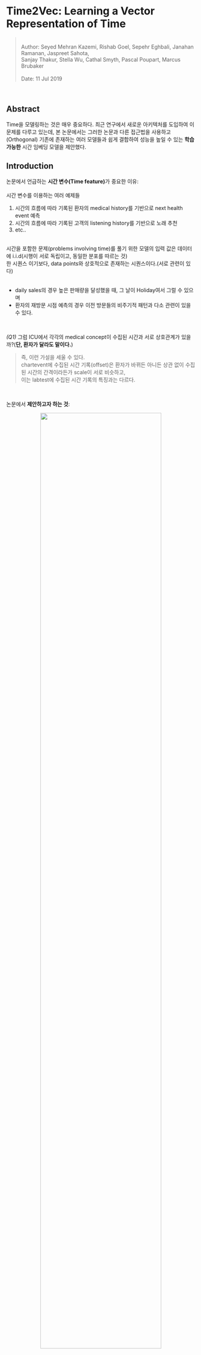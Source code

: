 # Time2Vec: Learning a Vector Representation of Time    

<blockquote>
<br>
Author: Seyed Mehran Kazemi, Rishab Goel, Sepehr Eghbali, Janahan Ramanan, Jaspreet Sahota,<br>Sanjay Thakur, Stella Wu, Cathal Smyth, Pascal Poupart, Marcus Brubaker<br>
<br>
Date: 11 Jul 2019<br>
</blockquote>

<br>

## Abstract  

Time을 모델링하는 것은 매우 중요하다. 최근 연구에서 새로운 아키텍처를 도입하여 이 문제를 다루고 있는데, 본 논문에서는 그러한 논문과 다른 접근법을 사용하고(Orthogonal) 기존에 존재하는 여러 모델들과 쉽게 결합하여 성능을 높일 수 있는 <b>학습 가능한</b> 시간 임베딩 모델을 제안했다.  

## Introduction  


논문에서 언급하는 <b>시간 변수(Time feature)</b>가 중요한 이유: <br>
<br>
시간 변수를 이용하는 여러 예제들

1. 시간의 흐름에 따라 기록된 환자의 medical history를 기반으로 next health event 예측  
2. 시간의 흐름에 따라 기록된 고객의 listening history를 기반으로 노래 추천  
3. etc.. 

<br>
시간을 포함한 문제(problems involving time)를 풀기 위한 모델의 입력 값은 데이터에 i.i.d(시행이 서로 독립이고, 동일한 분포를 따르는 것)<br> 한 시퀀스 이기보다, data points와 상호적으로 존재하는 시퀀스이다.(서로 관련이 있다)
<br>
<br>

- daily sales의 경우 높은 판매량을 달성했을 때, 그 날이 Holiday여서 그럴 수 있으며<br>
- 환자의 재방문 시점 예측의 경우 이전 방문들의 비주기적 패턴과 다소 관련이 있을 수 있다.<br>  

<br>

<i>(Q1)</i> 그럼 ICU에서 각각의 medical concept이 수집된 시간과 서로 상호관계가 있을까?(<b>단, 환자가 달라도 말이다.</b>)
<br>

<blockquote> 즉, 이런 가설을 세울 수 있다.<br>chartevent에 수집된 시간 기록(offset)은 환자가 바뀌든 아니든 상관 없이 수집된 시간의 간격이라든가 scale이 서로 비슷하고,<br> 이는 labtest에 수집된 시간 기록의 특징과는 다르다.</blockquote>

<br>

논문에서 <b>제안하고자 하는 것</b>:<br>  
<p align = 'center'><img src ="https://github.com/Jeong-Eul/Time2Vec/blob/main/Image/introduction.jpg?raw=true" width = 80%></p>

 - 학습 가능한 representation (learnable vector represntation)  
 - 다양한 모델에 쉽게 적용 가능 (easily combined with many models or architectures)

<br>

## Related Work  

<blockquote>
<br>
<p align ='center'><b>Algoritms for predictive modeling in Time series analysis</b></p><br>
</blockquote>
<br>

1) Auto-Regressive: 미래의 값을 예측하기 위해서 특정 윈도우 내의 과거(자기 자신)의 값을 활용하는 방식   
$\to$ 윈도우의 크기를 얼마나 길게 잡아야하는지 명확하지 않음

2) Hidden Markov models, Dynamic Bayesian networks, conditional random fields: Time step 별 hidden state를 도입하여 과거의 정보를 미래에 반영하는 방식 $\to$ RNN과 비슷하지만 이들은 input sequence에 대한 가정이 현실적이지 않음.  

많은 선행 연구에서 시계열 관련 모델을 제안했지만 이 논문의 목표는 새로운 시계열 분석 모델을 제안하는 것이 아니라, 대신 다양한 모델에서 사용될 수 있는 시간의 벡터 임베딩 형태인 "Time2Vec"을 제안하는 것이다.  

벡터 임베딩을하는 방법은 이전에 ,text(bow 등), graph(그래프 임베딩을 말하는 듯)등 다른 도메인에서도 성공적으로 사용되었다. Time2Vec은 시간 신호를 일련의 frequency로 인코딩하는 시간 분해 기술과 관련이 있으면서도, Fourier 변환과 달리 아예 frequency를 학습할 수 있도록 설계되었다.

다른 논문들은 시간을 고려한 새로운 신경망 구조를 제안하는데, 이 논문은 그런게 아니라 하나의 아키텍처에서 Time2Vec을 활용하여 시간 정보를 더 잘 활용하는 방법을 제안하고, 실제로 실험에서 LSTM의 다양한 변형구조에 time2vec을 활용해서 성능을 높였다.

## Time2Vec   

논문에서 저자는 Time2Vec을 설계하면서, 다음의 3가지 특성을 가질 수 있도록 설계하고자 했다.<br>

1) <b>Periodicity</b>: Time2Vec의 결과로 나온 representation vector가 periodic or non-periodic 한 패턴을 모두 Capture할 수 있어야 한다.<br>
$\to$ 몇 가지 disease들은 나이가 많을 수록 발병할 수 있다.(non-periodic)


2) <b>Invariance to Time Rescaling</b>: 어떠한 resolution을 갖고 있는 Time으로 Time2Vec을 사용했을 때의 결과가 time rescaling을 한 후 데이터를 입력해도 같은 특성을 파악할 수 있어야 함<br>
$\to$ day 단위로 학습된 Time2Vec이 hour 단위의 데이터를 받았을 때도 같은 특징을 representation 할 수 있어야 함(1일 = 24시간)  

3) <b>Simplicity</b>: 어떠한 모델에도 입력될 수 있도록 매우 간단해야함  
$\to$ matrix representation 같은 경우 다른 input과 결합되기 어려움  



이 모든 조건을 충족하는 Time2Vec의 수식은 다음과 같다.  

<p align='center'><img src="https://github.com/Jeong-Eul/Time2Vec/blob/main/Image/time2vec.jpg?raw=true" width=80%></p>

>> notation 정리<br>
>>> $\tau$ : scalar notion of time  
>>> $i$ : element number(time sequence 중 몇 번째 요소인지?)  
>>> $w_{i}$, $\varphi_{i}$: Learnable parameter  
>>> $k+1$ : Vector size  
>>> $F$ : Sinusoid Function(cosine 함수를 사용해도 무방함)  
>>> <b>t2v</b>$(\tau)$ : vector representation  



- sin 함수의 특성에 따라 t2v의 주기는 $\frac{2\pi }{w_{i}}$ 가 되며, t2v $(\tau)$의 값은 t2v $(\tau + \frac{2\pi }{w_{i}})$의 값과 같다.
- $w_{i}$는 주기를 학습하는 파라미터이고, $\varphi_{i}$는 Phase-shift를 학습한다.
<br>
<p align='center'><img src="https://github.com/Jeong-Eul/Time2Vec/blob/main/Image/phaseabc.jpg?raw=true"></p>

- time scale에 강건한 이유는 $w_{i}$를 데이터를 기반으로 학습할 수 있기 때문이다.  
    실험에서 ($\tau$가 day 단위일 때) 7일을 주기로 labeling 되어 있는 시간데이터로 학습된 <b>t2v</b>$(\tau)$의 $w_{i}$는 $\frac{2\pi }{7}$에 근사되었고 <br> 
    $\to$ 이 데이터를 그대로 가지고 day를 2배 했을 때 14일 주기로 맞출 수 있으면 되는데 실제로 그랬음 ($\frac{2\pi }{2\times7}$)<br>
    $\to$ 즉, $\frac{2\pi }{7} \times \tau = \frac{2\pi }{2 \times 7} \times (2\times\tau)$

    - 데이터 예시(출처: <a href="https://github.com/ojus1/Time2Vec-PyTorch/tree/master">Time2Vec Github repo)</a>
    <p align='center'><img src ="https://github.com/Jeong-Eul/Time2Vec/blob/main/Image/toy.jpg?raw=true"></p>

- sin 함수 사용으로 unseen data의 time을 외삽(extrapolating)할 수도 있다.(어디다 쓰지?)  
- 사실 이런 아이디어는 Transformer의 positional encoding에서 착안했음을 밝히고 있다.  
- 같은 word여도, 서로 다른 position에 존재할 경우 다른 의미를 갖을 수 있는데, 시간도 마찬가지이다.  
- Time2Vec은 특정 Time을 단순히 vector로 만드는 것이 아니라, 전체 시점을 모두 고려해서 주기적, 비주기적 패턴<br>(phase-shift을 모델링$\to$ positional encoding과 다른점)을 찾을 수 있다.  


## Experiments & Result  

이 논문은 신기하게 5가지 질문을 정의하고, 이 질문에 대한 답을 찾기위해 ablation study를 진행했다.  

><br><b><i>Question1.</i></b>: is Time2Vec a good representation for time?<br>  
<b><i>Question2.</i></b>: can Time2Vec be used in other architectures and improve their performance?<br>  
<b><i>Question3.</i></b>: what do the sine functions learn?<br>  
<b><i>Question4.</i></b>: can we obtain similar results using non-periodic activation functions for Eq.(23) instead of periodic ones?<br>  
<b><i>Question5.</i></b>: is there value in learning the sine frequencies or can they be fixed?(fourier or exponentially-decaying values as in Vaswani et al.[57]'s positional encoding)<br>  
<br>


### Dataset in figure  

1. Event-MNIST: MNIST 데이터를 Flat 한 후 픽셀 값이 0.9 보다 큰 위치를 기록한 데이터이다. Event-MNIST는 각각의 픽셀이 시간에 따라 변하는 동적인 데이터로 변환되는데, 이는 이벤트 카메라라고 불리는 카메라를 사용하여 빛의 변화나 움직임이 감지되는 순간에 데이터를 기록할 수 있다.  

2. N_TIDIGITS18: 오디오 데이터셋으로, 시간 t와 주파수 채널 c의 시퀀스 집합으로 구성된 데이터이다. (t,c)  사람이 0(zero, oh) 부터 9까지 총 11개의 숫자를 말하는데 이것이 기록되어 있다. 이 데이터셋의 task는 어떤 숫자를 말하는 지 맞추는 것이다.

3. Stack Overflow: stack overflow 유저가 시간의 흐름에 따라 받은 badge의 시퀀스 집합으로 구성된 데이터이다. (b, t) 여기서의 task는 미래의 t에 어떤 badge를 받을 것인지를 맞추는 것이다.  

4. LastFM: LastFM 유저의 시간의 흐름에 따른 listening habit이 기록된 데이터셋이다. (song, time) 이 데이터셋의 task는 미래의 시간 t에서 어떤 노래를 들을 것인지를 맞추는 것이다.  

5. CiteULike: 유저가 citeulike website에 포스팅한 시간과 어떤 주제를 포스팅 했는지가 포함되어 있으며 Task는 LastFM과 비슷하다.  

<b>데이터 셋에 대해서 완전히 이해하지는 못했지만, 시간 정보를 잘 모델링할 수 있어야 어떤 Task든 잘 수행할 수 있을 것 같다.</b>


### Model architecture used in experiment 

<b>LSTM-T</b>: 기존 LSTM 모델에 Time 정보를 단순히 concat(또는 feature engineering 후)하여 모델의 입력으로 사용한 모델이다.  

<b>TimeLSTM</b>: 기존 LSTM에 존재하지 않았던 time gate를 추가하여 LSTM을 재구성한 것이다. LSTM의 변형 모델 중 하나로 Gers & Schmidhuber(2000)가 소개한 엿보기 구멍(peephole connection)을 LSTM에 추가한 것인데, gate layer들이 cell gate를 반영하게 만든 모델이다.  
 - TLSTM1, TLSTM2, TLSTM3으로 총 3가지의 변형구조가 존재한다.(본 논문의 Appendix C에서 자세한 내용을 확인할 수 있으며, 'What to Do Next: Modeling User Behaviors by Time-LSTM'이라는 논문에서 증명을 확인할 수 있다.)  

 <p align ='center'><img src = "https://github.com/Jeong-Eul/Time2Vec/blob/main/Image/TLSTM.jpg?raw=true"></p>


<b>LSTM+Time2Vec</b>: LSTM-T에서 단순히 time 정보를 concat 했다면, 이 모델은 Time2Vec의 결과를 concat하여 모델의 입력으로 사용한 모델이다.  

<b>TLSTM(n) + Time2Vec</b>: TimeLSTM의 3가지 구조에서 등장하는 time gate의 입력값으로 Time2Vec을 사용한 모델이다.  

<p align='center'><img src="https://github.com/Jeong-Eul/Time2Vec/blob/main/Image/tlstm_t2v.jpg?raw=true"></p>


### Ablation study 1.: On the effectiveness of Time2Vec: Question1, 2

<p align='center'><img src = "https://github.com/Jeong-Eul/Time2Vec/blob/main/Image/figure1.jpg?raw=true"></p>
<br>

figure에서 x 축은 epoch, y 축은 accuracy와 recall(top 5)를 의미한다. 실험을 통해 알 수있는 사실은 다음과 같다.  

1. 다양한 데이터셋에서 Time2Vec을 활용한 LSTM 모델이, 그렇지 않은 모델(시간 정보를 단순히 사용한)보다 성능이 좋았다.
2. LSTM을 통해 time feature를 추출하는 것 보다, time을 vector로 representation 하여 활용함으로써, LSTM을 잘 optimize 할 수 있다.  
3. (b), (c)같은 long term sequence 데이터의 경우 Time2Vec을 활용했을 때 더 효율적이다.  

위 3가지 사실로부터, <b><i>Question1.</i></b>: is Time2Vec a good representation for time?에 대한 질문을 해결할 수 있다.  

<p align='center'><img src = "https://github.com/Jeong-Eul/Time2Vec/blob/main/Image/figure2.jpg?raw=true"></p>
<br>

위 그림은 TLSTM 같은 기존에 존재하는 모델에 time 대신 t2v를 활용하여 실험한 것을 표현하고 있다. 즉, 다른 모델에 쉽게 결합될 수 있는지 확인하고 싶었던 것 같다. 위 실험을 통해 알 수 있는 사실은 다음과 같다.  

1. Time feature를 사용한 TLSTM1,3 보다 t2v를 사용한 모델의 성능이더 좋았다.  
2. 왜 LSTM에만 t2v를 결합하여 실험했는 지 모르겠다. 내가 연구자였다고 가정했을 때, 진짜로 Simplicity를 증명하고 싶었다면 Bert의 positional encoding 대신에 T2V를 입력하여 성능이 더 잘나오는지 확인했을 것 같다.  


### Ablation study 2.: On the effectiveness of Time2Vec: Question3  

이 실험에서는 T2V의 sin 함수가 어떤 것을 학습할 수 있는지 즉, 데이터와 Task에 맞는 적절한 주기 $w$와 phase-shift $\varphi$를 잘 학습할 수 있는지를 보기위해 진행했음을 알 수 있다.  

실험에서 사용한 데이터셋은 "Synthesized data"로, 단순히 day(일)와 7일 단위로 labeling 된 y가 존재한다. 따라서 본 데이터셋의 Task는 입력된 시간이 7의 배수인지 아닌지 그 여부를 맞추는 문제가 되겠다.  

실험을 위해서 Time2Vec 위에 Fully connected layer를 두고, sigmoid 함수를 통해 클래스에 해당할 확률을 도출할 수 있도록 아키텍처를 구성했다.  

처음에는 input(시간)이 1개씩 들어가서 sigmoid를 취하고 0.5보다 크면 1, 아니면 0으로, 7의 배수인지 아닌지를 맞추는 줄 알았는데, 이렇게 되면 전체 시간의 맥락을 고려할 수 없다.  

누가 이 논문은 깃허브에 코드로 구현해놓은 것이있어 참고해서 이해한 바로는, 일단 batch 단위가 들어가는 것 같다.  
그 후 여기서는 FC의 출력 노드 수를 2개로 한 후에, Crossentropy(softmax 포함)를 통과하여 확률 값을 도출한다.


<b>학습 과정</b>:

1. 데이터셋 불러오기  
$\to$ data.py 에서 볼 수 있다.  

```python
from torch.utils.data import Dataset
import pandas as pd
import numpy as np

class ToyDataset(Dataset):
    def __init__(self):
        super(ToyDataset, self).__init__()
        
        df = pd.read_csv("./data/toy_dataset.csv")
        self.x = df["x"].values
        self.y = df["y"].values

    def __len__(self):
        return len(self.x)

    def __getitem__(self, idx):
        return np.array(self.x[idx]), self.y[idx]

if __name__ == "__main__":
    dataset = ToyDataset()
    print(dataset[6])
```

toy_dataset.csv 라는 것은 위에서 첨부했던 데이터 예시 사진과 같은 데이터셋이다.  

2. Time2Vec 구성하기  
$\to$ periodic_activation.py에서 확인할수 있다. 여기서 sin 함수를 쓸 것인지, cos 함수를 쓸 것인지 결정할 수 있도록 구현했다.
 

```python
import torch
from torch import nn
import numpy as np
import math

def t2v(tau, f, out_features, w, b, w0, b0, arg=None):
    if arg:
        v1 = f(torch.matmul(tau, w) + b, arg)
    else:
        #print(w.shape, t1.shape, b.shape)
        v1 = f(torch.matmul(tau, w) + b)
    v2 = torch.matmul(tau, w0) + b0
    #print(v1.shape)
    return torch.cat([v1, v2], -1)

class SineActivation(nn.Module):
    def __init__(self, in_features, out_features):
        super(SineActivation, self).__init__()
        self.out_features = out_features
        self.w0 = nn.parameter.Parameter(torch.randn(in_features, 1))
        self.b0 = nn.parameter.Parameter(torch.randn(1))
        self.w = nn.parameter.Parameter(torch.randn(in_features, out_features-1))
        self.b = nn.parameter.Parameter(torch.randn(out_features-1))
        self.f = torch.sin

    def forward(self, tau):
        return t2v(tau, self.f, self.out_features, self.w, self.b, self.w0, self.b0)
```

주목할 점은 SineActivation에서 i가 0일때 행렬곱을 취할 w, b와 i가 1과 k 사이일때(k-1개) 행렬곱을 취할 w,b를 구분하여 주었다는 것이다. 즉, 비주기적 특성(i=0)을 학습할 파라미터와 주기적 특성($1\leq i \leq k$) 을 학습할 파라미터를 따로 구성한다.  

그 후, t2v함수에서 i=0 일때 sin 함수를 통과하지 않은 v2, $0\leq i\leq k+1$일때 sin 함수를 통과한 v1을 각각 계산한 후에 concat한다. 

이러면 t2v를 통과하고 난 후 데이터의 차원은 batch x outfeature 이다.  

3. Fully connected layer 구성하기  

```python
from periodic_activations import SineActivation, CosineActivation
from Data import ToyDataset
from torch import nn
import torch

class Model(nn.Module):
    def __init__(self, activation, hiddem_dim):
        super(Model, self).__init__()
        if activation == "sin":
            self.l1 = SineActivation(1, hiddem_dim) 
        elif activation == "cos":
            self.l1 = CosineActivation(1, hiddem_dim)
        
        self.fc1 = nn.Linear(hiddem_dim, 2)
    
    def forward(self, x):
        #x = x.unsqueeze(1)
        x = self.l1(x)
        x = self.fc1(x)
        return x
```

정의했던 sineActivation을 불러와주고, 모델을 구성한다. sineActivation을 통과하게 되면, 차원이 batch x outfeature 이므로 fc layer의 입력 차원은 outfeature와 동일하며 출력 차원은 2로 구성하여 최종 모델의 출력을 batch x 2로 만들어준다. 

이러면 각 관측치 마다 노드가 2개 나오며 여기서 softmax를 취해서 시간이 7의 배수인지 아닌지 판단할 수 있다.  


4. 훈련 루프 구성하기  


```python
class ToyPipeline(AbstractPipelineClass):
    def __init__(self, model):
        self.model = model
    
    def train(self):
        loss_fn = nn.CrossEntropyLoss()

        dataset = ToyDataset()
        dataloader = DataLoader(dataset, batch_size=2048, shuffle=False)

        optimizer = torch.optim.Adam(self.model.parameters(), lr=1e-3)

        num_epochs = 100

        for ep in range(num_epochs):
            for x, y in dataloader:
                optimizer.zero_grad()

                y_pred = self.model(x.unsqueeze(1).float())
                loss = loss_fn(y_pred, y)

                loss.backward()
                optimizer.step()
                
                print("epoch: {}, loss:{}".format(ep, loss.item()))
    
    def preprocess(self, x):
        return x
    
    def decorate_output(self, x):
        return x


pipe = ToyPipeline(Model("sin", 42))

```

맨 아랫부분 객체생성을 보면 인자로 sin 함수를 사용할 것이며, outfeature의 수는 42로 설정했다. batchsize가 2048이므로
아래와 같은 과정으로 차원을 계산할 수 있다.

input(2048,1) -> sinActivation weight((1, 1), (1, 41)) -> t2v(1, 41) , t2v(2047, 41) -> concat(2048, 42) -> FC weight(42, 2) -> output(2048, 2)

---


<p align ='center'><img src = "https://github.com/Jeong-Eul/Time2Vec/blob/main/Image/figure3.jpg?raw=true"></p>

위 과정으로 설계된 아키텍처로 이 데이터셋에 대해서 실험한 결과이다. figure에서 x 축은 time(input)을 의미하고, y 축은 softmax(논문에서는 sigmoid)를 통과하기 전의 FC layer의 결과를 의미한다. 모두 Test set에 대해 평가한 것이다.   
<br>
(a)를 보면, 시간이 흐름에 따라 peak인 부분(red dot)이 보이는데, 이 부분이 바로 7의 배수인 time의 representation이다. 주기를 매우 잘 학습했음을 알 수 있다. 학습된 feature 수 만큼의 weight의 대부분이 거의 0.898 $\approx$ $\frac{2\pi}{7}$ 에 근사했다고 밝히고 있으며 phase-shift를 학습하는 $\varphi$는 1.56 $\approx$ $\frac{\pi}{2}$ 에 근사했다고 밝히고 있다.  

중요한점은 (b)이다. 이는 입력된 데이터의 scale을 2배하고 14의 배수를 맞추는 Task였다. 실험결과는 14일을 주기로 진동했으며, scale에 상관 없이 적절한 주기를 학습할 수 있었다.  
$\to$ 주기, phase-shift가 학습 가능한 파라미터이기 때문에 가능하다.  


### Ablation study 3.: Other activation functions: Question4  

question4는 다른 activation function을 사용해도 주기적 특성과 비주기적 특성을 잡아낼 수 있는지에 대한 질문이다. 

<p align ='center'><img src="https://github.com/Jeong-Eul/Time2Vec/blob/main/Image/figure5_a.jpg?raw=true" width = 70%></p>

LSTM 모델에 Time2Vec을 활용하는데, 활성함수를 바꿔가면서 Event-MNIST를 평가한 결과이다.   
$\to$ sin 함수를 제외한 다른 activation 함수는 성능이 좋지 않았다. 

만약, time representation이 효과가 없었다면 다른 activation 함수를 사용해서 여러번 학습을 돌렸을 때 성능이 잘 나와야한다. 하지만 위 실험 결과에서 sin 함수를 사용한 모델이 압도적으로 좋았다. 이를 저자는 sin 함수가 주기적 특성(frequency)과 비주기적 특성을 학습할 수 있기 때문이라고 주장했다.(이는 주기 특성을 여러개의 신호로 분해하는 푸리에 변환과 비슷한 역할을 할 수 있음)  

추가적으로 비주기적 특성을 학습할 수 있는 이유를 다음과 같이 밝히고 있다.  

<p align ='center'><img src= "https://github.com/Jeong-Eul/Time2Vec/blob/main/Image/t2v_with_fc.jpg?raw=true"></p>  

위 식은 T2V를 통과하고나서, FC layer의 weight인 $\theta$를 통해 아핀변환 된 과정을 설명한다.  

여기서 Time sequence에서 첫 번째 element는 왼쪽 term이 적용되는데 이 부분을 통해 비주기적 특성을 모델링할 수 있다고 한다.  
$\to$ 왜 이게 비주기적 특성인가?에 대해 이해가 잘 되지 않아서 고민을 해본 결과 해당 Term은 선형함수이고, 선형함수의 특징은 선형 증가 혹은 감소를 모델링할 수 있다는 것이다. 따라서 sin함수처럼 주기적으로 진동하는 와중에, 입력되는 시간 batch 내의 첫 번째 시간요소는 선형변환만 진행하여 임의로 비주기적 특성을 넣어줘서 그런 것 같다. 과연 이게 효과가 있을까? 에 대해서 생각하다가 ablation study 5에서 해당 term의 효과를 증명했다.  

### Ablation study 4.: Fixed frequencies and phase-shifts: Question5  

question5는 주기적 특성과 비주기적 특성을 학습하는 것이 정말 이 둘을 고정하고 시계열을 근사하는 푸리에 급수와 처음에 주기를 고정하고 이 값으로부터 지수적으로 감소시키는 방법[57] 보다 더 좋은가?에 대한 질문이다.  


푸리에 급수와 논문 Vaswani[57]에서 제안한 exponentially-decaying values 기법까지는 이해하지 못했지만, 실험결과를 통해 본 논문에서 제안한 T2V의 주기, 비주기적 특성을 데이터를 기반으로 학습하는 것이 더 좋음을 알 수 있다.   

<p align='center'><img src="https://github.com/Jeong-Eul/Time2Vec/blob/main/Image/figure5_b.jpg?raw=true"></p>

LSTM+Time2Vec_fixed_positional_encoding: Vaswani[57]'s method  


### Ablation study 5.: Why catpture non-periodic patterns  


아래 실험의 세팅은 다음과 같다.

TLSTM3 + Time2Vec_without_linear_term: TLSTM 모델에 T2V를 입력하는 대신, 비주기적 특성을 학습하는 linear term을 제거한 모델(=주기적 특성만 학습한 모델, 파란색 세모)  

TLSTM3_T: TLSTM 모델에 Time 그 자체를 입력한 모델(=비주기적 특성만 학습한 모델, 초록색 별)  

TLSTM3+Time2Vec: TLSTM 모델에 t2v를 온전히 활용한모델(=주기적 특성과 비주기적 특성 모두를 학습한 모델, 빨간색 점)  

DATASET: citiLike  


실험결과는 다음과 같다.  

<p align='center'><img src='https://github.com/Jeong-Eul/Time2Vec/blob/main/Image/figure5_d.jpg?raw=true'></p>

<br>

실험결과 <b>주기적 특성만 학습한 모델</b> $<$ <b>비주기적 특성만 학습한 모델</b> $<$ <b>T2V를 모두 학습한 모델</b> 순서로 성능이 높았다.  

즉, 이 실험을 통해 <b>Time2Vec에는 비주기적 특성을 학습하는 linear term이 필요하다는 것</b>을 알 수 있다.  

$\to$ 데이터의 영향이 꽤 클 것 같다. 이 논문에서도 Event-MNIST를 가지고 같은 실험을 했을 때 애초에 Event-MNIST가 너무 주기적으로 labeling 된 데이터라 linear term을 제거하더라도 큰 영향이 없었다고 밝혔다. 따라서 내가 활용하고자 하는 데이터가 시간과 주기적으로 상호작용하는 지, 그렇지 않은지 명확히 정의한 후에 T2V를 수정해야할 것 같다. (<i><b>Q2.</b></i>그렇다면 ICU data 혹은 EHR data는 주기적인가 비주기적인가?)


## 아이디어  

고민 중 입니다.  

<p><img src="https://github.com/Jeong-Eul/CEHR-BERT/blob/main/Image/Idea.jpg?raw=true"></p>